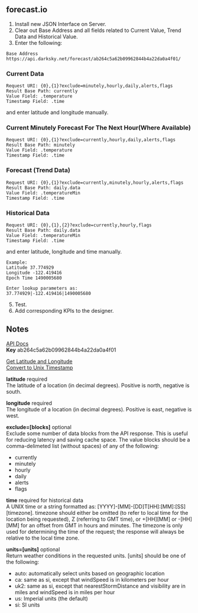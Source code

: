  ## forecast.io
 
 1. Install new JSON Interface on Server.</br>
 2. Clear out Base Address and all fields related to Current Value, Trend Data and Historical Value.</br>
 4. Enter the following:</br>
 ```
 Base Address  https://api.darksky.net/forecast/ab264c5a62b09962844b4a22da0a4f01/
 ```
 
 ### Current Data
 ```
 Request URI: {0},{1}?exclude=minutely,hourly,daily,alerts,flags
 Result Base Path: currently
 Value Field: .temperature
 Timestamp Field: .time
 ```
 and enter latitude and longitude manually.
 
 ### Current Minutely Forecast For The Next Hour(Where Available)
 
 ```
 Request URI: {0},{1}?exclude=currently,hourly,daily,alerts,flags
 Result Base Path: minutely
 Value Field: .temperature
 Timestamp Field: .time
 ```
 
 ### Forecast (Trend Data)
 ```
 Request URI: {0},{1}?exclude=currently,minutely,hourly,alerts,flags
 Result Base Path: daily.data
 Value Field: .temperatureMin
 Timestamp Field: .time
 ```
 
 ### Historical Data
 ```
 Request URI: {0},{1},{2}?exclude=currently,hourly,flags
 Result Base Path: daily.data
 Value Field: .temperatureMin
 Timestamp Field: .time
 ```
 and enter latitude, longitude and time manually.
 
 ```
 Example:
 Latitude 37.774929
 Longitude -122.419416
 Epoch Time 1490005680
 
 Enter lookup parameters as:
 37.774929|-122.419416|1490005680
 ```
 
 5. Test.
 6. Add corresponding KPIs to the designer.


## Notes
[API Docs](https://darksky.net/dev/docs)</br>
<b>Key</b>	ab264c5a62b09962844b4a22da0a4f01

[Get Latitude and Longitude](http://www.latlong.net/)</br>
[Convert to Unix Timestamp](https://www.epochconverter.com/)

<b>latitude</b> required</br>
The latitude of a location (in decimal degrees). Positive is north, negative is south.

<b>longitude</b> required</br>
The longitude of a location (in decimal degrees). Positive is east, negative is west.

<b>exclude=[blocks]</b> optional</br>
Exclude some number of data blocks from the API response. This is useful for reducing latency and saving cache space. The value blocks should be a comma-delimeted list (without spaces) of any of the following:

* currently
* minutely
* hourly
* daily
* alerts
* flags

<b>time</b> required for historical data</br>
A UNIX time or a string formatted as: [YYYY]-[MM]-[DD]T[HH]:[MM]:[SS][timezone]. timezone should either be omitted (to refer to local time for the location being requested), Z (referring to GMT time), or +[HH][MM] or -[HH][MM] for an offset from GMT in hours and minutes. The timezone is only used for determining the time of the request; the response will always be relative to the local time zone.

<b>units=[units]</b> optional</br>
Return weather conditions in the requested units. [units] should be one of the following:

* auto: automatically select units based on geographic location
* ca: same as si, except that windSpeed is in kilometers per hour
* uk2: same as si, except that nearestStormDistance and visibility are in miles and windSpeed is in miles per hour
* us: Imperial units (the default)
* si: SI units
